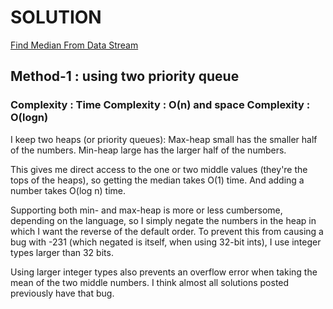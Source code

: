 # SOLUTION

[Find Median From Data Stream](https://leetcode.com/problems/find-median-from-data-stream/)

## Method-1 : using two priority queue


### Complexity : Time Complexity : O(n) and space Complexity : O(logn)


I keep two heaps (or priority queues):
  Max-heap small has the smaller half of the numbers.
  Min-heap large has the larger half of the numbers.

This gives me direct access to the one or two middle values (they're the tops of the heaps), so getting the median
takes O(1) time. And adding a number takes O(log n) time.

Supporting both min- and max-heap is more or less cumbersome, depending on the language, so I simply negate the
numbers in the heap in which I want the reverse of the default order. To prevent this from causing
a bug with -231 (which negated is itself, when using 32-bit ints), I use integer types larger than 32 bits.

Using larger integer types also prevents an overflow error when taking the mean of the two middle numbers. I think
almost all solutions posted previously have that bug.
